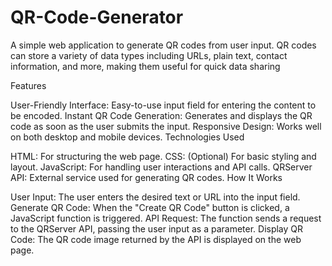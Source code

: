 # QR-Code-Generator
A simple web application to generate QR codes from user input. QR codes can store a variety of data types including URLs, plain text, contact information, and more, making them useful for quick data sharing


Features

User-Friendly Interface: Easy-to-use input field for entering the content to be encoded.
Instant QR Code Generation: Generates and displays the QR code as soon as the user submits the input.
Responsive Design: Works well on both desktop and mobile devices.
Technologies Used

HTML: For structuring the web page.
CSS: (Optional) For basic styling and layout.
JavaScript: For handling user interactions and API calls.
QRServer API: External service used for generating QR codes.
How It Works

User Input: The user enters the desired text or URL into the input field.
Generate QR Code: When the "Create QR Code" button is clicked, a JavaScript function is triggered.
API Request: The function sends a request to the QRServer API, passing the user input as a parameter.
Display QR Code: The QR code image returned by the API is displayed on the web page.
